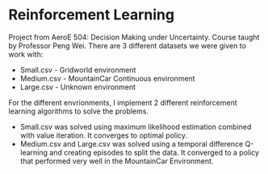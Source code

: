 # Reinforcement Learning

Project from AeroE 504: Decision Making under Uncertainty. Course taught by Professor Peng Wei.
There are 3 different datasets we were given to work with:
 *  Small.csv - Gridworld environment
 *  Medium.csv - MountainCar Continuous environment
 *  Large.csv - Unknown environment 
 
 For the different envrionments, I implement 2 different reinforcement learning algorithms to solve the problems.
 * Small.csv was solved using maximum likelihood estimation combined with value iteration. It converges to optimal policy.
 * Medium.csv and Large.csv was solved using a temporal difference Q-learning and creating episodes to split the data. It converged to a policy that performed very well in the MountainCar Environment.
 
